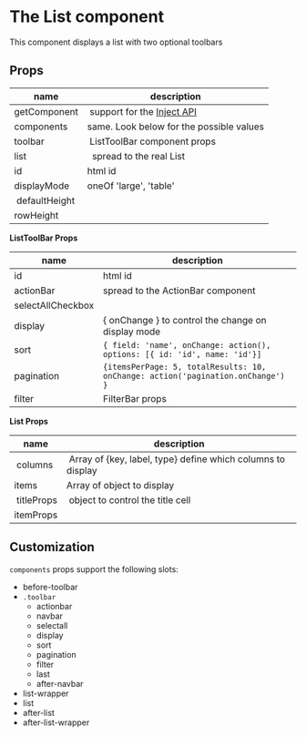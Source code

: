 # The List component

This component displays a list with two optional toolbars


## Props

| name | description |
|----|----|
| getComponent | support for the [Inject API](../Inject/Inject.md) |
| components | same. Look below for the possible values |
| toolbar | ListToolBar component props |
| list |  spread to the real List |
| id | html id |
| displayMode | oneOf 'large', 'table'|
| defaultHeight | |
| rowHeight | |

**ListToolBar Props**

| name | description |
|----|----|
| id | html id |
| actionBar | spread to the ActionBar component |
| selectAllCheckbox | |
| display | { onChange } to control the change on display mode |
| sort | `{ field: 'name', onChange: action(), options: [{ id: 'id', name: 'id'}]`|
| pagination | `{itemsPerPage: 5, totalResults: 10, onChange: action('pagination.onChange') }`|
| filter | FilterBar props |

**List Props**

| name | description |
|----|----|
| columns | Array of {key, label, type} define which columns to display |
| items | Array of object to display |
| titleProps | object to control the title cell |
| itemProps | |

## Customization

`components` props support the following slots:

* before-toolbar
* `.toolbar`
    * actionbar
    * navbar
    * selectall
    * display
    * sort
    * pagination
    * filter
    * last
    * after-navbar
* list-wrapper
* list
* after-list
* after-list-wrapper
